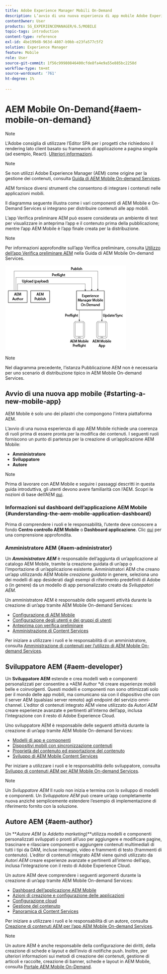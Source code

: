 ```yaml
---
title: Adobe Experience Manager Mobili On-Demand
description: L’avvio di una nuova esperienza di app mobile Adobe Experience Manager (AEM) richiede una coerenza di ruoli prima di essere pronta per la modifica dei contenuti. Segui questa pagina per iniziare a utilizzare i servizi mobili on-demand dell’AEM.
contentOwner: User
products: SG_EXPERIENCEMANAGER/6.5/MOBILE
topic-tags: introduction
content-type: reference
exl-id: 4be199d8-963d-4807-b9bb-e23fa577c5f2
solution: Experience Manager
feature: Mobile
role: User
source-git-commit: 1f56c99980846400cfde8fa4e9a55e885bc2258d
workflow-type: tm+mt
source-wordcount: '761'
ht-degree: 1%

---
```


# AEM Mobile On-Demand{#aem-mobile-on-demand}

>[!NOTE]
>
>L’Adobe consiglia di utilizzare l’Editor SPA per i progetti che richiedono il rendering lato client basato su framework di applicazione a pagina singola (ad esempio, React). [Ulteriori informazioni](/help/sites-developing/spa-overview.md).

>[!NOTE]
>
>Se non utilizzi Adobe Experience Manager (AEM) come origine per la gestione dei contenuti, consulta [Guida di AEM Mobile On-demand Services](https://helpx.adobe.com/digital-publishing-solution/topics.html).

AEM fornisce diversi strumenti che consentono di integrare i contenuti nelle applicazioni mobili.

Il diagramma seguente illustra come i vari componenti di AEM Mobile e On-Demand Services si integrano per distribuire contenuti alle app mobili.

L’app Verifica preliminare AEM può essere considerata un ambiente di test per visualizzare in anteprima l’app e il contenuto prima della pubblicazione; mentre l’app AEM Mobile è l’app finale creata per la distribuzione.

>[!NOTE]
>
>Per informazioni approfondite sull’app Verifica preliminare, consulta [Utilizzo dell’app Verifica preliminare AEM](https://helpx.adobe.com/digital-publishing-solution/help/preflight-app.html) nella Guida di AEM Mobile On-demand Services.

![chlimage_1-171](assets/chlimage_1-171.png)

>[!NOTE]
>
>Nel diagramma precedente, l’istanza Pubblicazione AEM non è necessaria per uno scenario di distribuzione tipico in AEM Mobile On-demand Services.

## Avvio di una nuova app mobile {#starting-a-new-mobile-app}

AEM Mobile è solo uno dei pilastri che compongono l&#39;intera piattaforma AEM.

L’avvio di una nuova esperienza di app AEM Mobile richiede una coerenza di ruoli prima di essere pronta per la modifica dei contenuti. I seguenti ruoli forniscono un punto di partenza per la creazione di un’applicazione AEM Mobile:

* **Amministratore**
* **Sviluppatore**
* **Autore**

>[!NOTE]
>
>Prima di lavorare con AEM Mobile e seguire i passaggi descritti in questa guida introduttiva, gli utenti devono avere familiarità con l’AEM. Scopri le nozioni di base dell’AEM [qui](/help/sites-deploying/deploy.md).

### Informazioni sul dashboard dell’applicazione AEM Mobile {#understanding-the-aem-mobile-application-dashboard}

Prima di comprendere i ruoli e le responsabilità, l’utente deve conoscere a fondo **Centro controllo AEM Mobile** o **Dashboard applicazione**. Clic [qui](/help/mobile/mobile-apps-ondemand-application-dashboard.md) per una comprensione approfondita.

### Amministratore AEM {#aem-administrator}

Un ***Amministratore AEM*** è responsabile dell’aggiunta di un’applicazione al catalogo AEM Mobile, tramite la creazione guidata di un’app o l’importazione di un’applicazione esistente. Amministratori AEM che creano un’app utilizzando AEM Mobile *creazione guidata* in genere, seleziona uno dei modelli di app desiderati dagli esempi di riferimento predefiniti di Adobe o (in genere) da un modello di app personalizzato creato da *Sviluppatori AEM.*

Un amministratore AEM è responsabile delle seguenti attività durante la creazione di un’app tramite AEM Mobile On-demand Services:

* [Configurazione di AEM Mobile](/help/mobile/aem-mobile-setup.md)
* [Configurazione degli utenti e dei gruppi di utenti](/help/mobile/aem-mobile-configure-users.md)
* [Anteprima con verifica preliminare](/help/mobile/aem-mobile-manage-ondemand-services.md)
* [Amministrazione di Content Services](/help/mobile/developing-content-services.md)

Per iniziare a utilizzare i ruoli e le responsabilità di un amministratore, consulta [Amministrazione di contenuti per l’utilizzo di AEM Mobile On-demand Services](/help/mobile/aem-mobile.md).

## Sviluppatore AEM {#aem-developer}

Un **Sviluppatore AEM** estende e crea modelli web e componenti personalizzati per consentire a *AEM Author *di creare esperienze mobili belle e coinvolgenti. Questi modelli e componenti non sono ottimizzati solo per il mondo delle app mobili, ma comunicano sia con il dispositivo che con il server AEM (qualsiasi server remoto) agli endpoint del servizio omni-channel. L’editor di contenuti integrato AEM viene utilizzato da *Autori AEM* creare esperienze avanzate e pertinenti all’interno dell’app, inclusa l’integrazione con il resto di Adobe Experience Cloud.

Uno sviluppatore AEM è responsabile delle seguenti attività durante la creazione di un’app tramite AEM Mobile On-demand Services:

* [Modelli di app e componenti](/help/mobile/app-templates-and-components1.md)
* [Dispositivi mobili con sincronizzazione contenuti](/help/mobile/mobile-ondemand-contentsync.md)
* [Proprietà del contenuto ed esportazione del contenuto](/help/mobile/on-demand-content-properties-exporting.md)
* [Sviluppo di AEM Mobile Content Services](/help/mobile/developing-content-services.md)

Per iniziare a utilizzare i ruoli e le responsabilità dello sviluppatore, consulta [Sviluppo di contenuti AEM per AEM Mobile On-demand Services](/help/mobile/aem-mobile-on-demand.md).

>[!NOTE]
>
>Un *Sviluppatore AEM* Il ruolo non inizia e termina con lo sviluppo di modelli e componenti. Un *Sviluppatore AEM* può creare un’app completamente nuova anziché semplicemente estendere l’esempio di implementazione di riferimento fornito con la soluzione.

## Autore AEM {#aem-author}

Un ***Autore AEM* (o *Addetto marketing*)**utilizza modelli e componenti personalizzati sviluppati o pronti all’uso per aggiungere e modificare pagine, trascinare e rilasciare componenti e aggiungere contenuti multimediali di tutti i tipi da DAM, incluse immagini, video e frammenti di testo (frammenti di contenuto). L’editor di contenuti integrato AEM viene quindi utilizzato da *Autori AEM* creare esperienze avanzate e pertinenti all’interno dell’app, inclusa l’integrazione con il resto di Adobe Experience Cloud.

Un autore AEM deve comprendere i seguenti argomenti durante la creazione di un’app tramite AEM Mobile On-demand Services:

* [Dashboard dell’applicazione AEM Mobile](/help/mobile/mobile-apps-ondemand-application-dashboard.md)
* [Azioni di creazione e configurazione delle applicazioni](/help/mobile/mobile-apps-ondemand-application-create-configure-action.md)
* [Configurazione cloud](/help/mobile/mobile-on-demand-associating-an-on-demand-app-to-cloud-configuration.md)
* [Gestione del contenuto](/help/mobile/mobile-apps-ondemand-manage-content-ondemand.md)
* [Panoramica di Content Services](/help/mobile/develop-content-as-a-service.md)

Per iniziare a utilizzare i ruoli e le responsabilità di un autore, consulta [Creazione di contenuti AEM per l’app AEM Mobile On-demand Services](/help/mobile/mobile-apps-ondemand.md).

>[!NOTE]
>
>Un autore AEM è anche responsabile della configurazione dei diritti, della creazione di schede e layout e dell’invio di notifiche push. Inoltre, per ulteriori informazioni sui metodi di creazione dei contenuti, gestione di articoli e raccolte, creazione di banner, schede e layout in AEM Mobile, consulta [Portale AEM Mobile On-Demand](https://helpx.adobe.com/digital-publishing-solution/topics.html#dynamicpod_reference_2).

